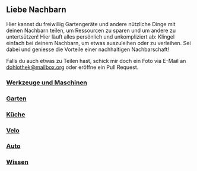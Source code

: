## Liebe Nachbarn

Hier kannst du freiwillig Gartengeräte und andere nützliche Dinge mit deinen Nachbarn teilen, um Ressourcen zu sparen und um andere zu untertsützen! Hier läuft alles persönlich und unkompliziert ab: Klingel einfach bei deinem Nachbarn, um etwas auszuleihen oder zu verleihen. Sei dabei und geniesse die Vorteile einer nachhaltigen Nachbarschaft!

Falls du auch etwas zu Teilen hast, schick mir doch ein Foto via E-Mail an [dohlothek@mailbox.org](mailto:dohlothek@mailbox.org) oder eröffne ein Pull Request.

### [Werkzeuge und Maschinen](/pages/werkzeug.md)
### [Garten](/pages/garten.md)
### [Küche](/pages/kuche.md)
### [Velo](/pages/velo.md)
### [Auto](/pages/auto.md)
### [Wissen](/pages/wissen.md)

